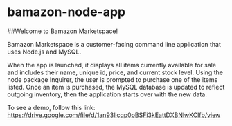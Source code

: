 # bamazon-node-app

##Welcome to Bamazon Marketspace!

Bamazon Marketspace is a customer-facing command line application that uses Node.js and MySQL.

When the app is launched, it displays all items currently available for sale and includes their name, unique id, price, and current stock level. Using the node package Inquirer, the user is prompted to purchase one of the items listed. Once an item is purchased, the MySQL database is updated to reflect outgoing inventory, then the application starts over with the new data.

To see a demo, follow this link: https://drive.google.com/file/d/1an93llcqp0oBSFi3kEattDXBNlwKClfb/view
